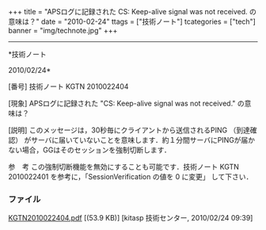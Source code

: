 ﻿+++
title = "APSログに記録された CS: Keep-alive signal was not received. の意味は？"
date = "2010-02-24"
ttags = ["技術ノート"]
tcategories = ["tech"]
banner = "img/technote.jpg"
+++

-----------------------------------------------------------------------------------------------------------------------------

*技術ノート

2010/02/24*


[番号]
技術ノート KGTN 2010022404

[現象]
APSログに記録された "CS: Keep-alive signal was not received." の意味は？

[説明]
このメッセージは，30秒毎にクライアントから送信されるPING （到達確認）
がサーバに届いていないことを意味します．約１分間サーバにPINGが届かない場合，GGはそのセッションを強制切断します．

参　考
この強制切断機能を無効にすることも可能です．技術ノート KGTN 2010022401
を参考に，「SessionVerification の値を 0 に変更」 して下さい．


### ファイル





[KGTN2010022404.pdf](http://techreport.kitasp.net/attachments/download/65/KGTN2010022404.pdf)
 [(53.9 KB)] [kitasp 技術センター, 2010/02/24
09:39]

